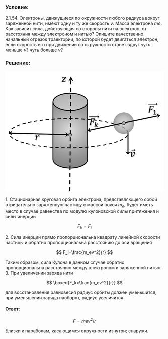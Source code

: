###  Условие:

$2.1.54.$ Электроны, движущиеся по окружности любого радиуса вокруг заряженной нити, имеют одну и ту же скорость $v$. Масса электрона $me$. Как зависит сила, действующая со стороны нити на электрон, от расстояния между электроном и нитью? Опишите качественно начальный отрезок траектории, по которой будет двигаться электрон, если скорость его при движении по окружности станет вдруг чуть меньше $v$? чуть больше $v$?

###  Решение:

![ Силы, действующие на систему |935x708, 42%](../../img/2.1.54/sol.jpg)

1\. Стационарная круговая орбита электрона, представляющего собой отрицательно заряженную частицу с массой покоя $m_e$, будет иметь место в случае равенства по модулю кулоновской силы притяжения и силы инерции

$$
F_k=F_i
$$

2\. Сила инерции прямо пропорциональна квадрату линейной скорости частицы и обратно пропорциональна расстоянию до оси вращения

$$
F_i=\frac{m_ev^2}{r}
$$

Таким образом, сила Кулона в данном случае обратно пропорциональна расстоянию между электроном и заряженной нитью. 3\. При увеличении заряда нити

$$
\boxed{F_k>\frac{m_ev^2}{r}}
$$

для восстановления равновесия радиус орбиты должен уменьшится, при уменьшении заряда наоборот, радиус увеличится.

#### Ответ:

$$
F = mev^2/r
$$

Близки к параболам, касающимся окружности изнутри; снаружи.